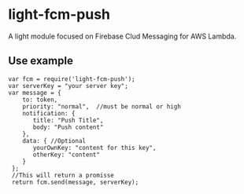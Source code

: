 # light-fcm-push

   A light module focused on Firebase Clud Messaging for AWS Lambda.

## Use example
    var fcm = require('light-fcm-push');
    var serverKey = "your server key";
    var message = {
        to: token,
        priority: "normal",  //must be normal or high
        notification: {
           title: "Push Title",
           body: "Push content"
        },
        data: { //Optional
           yourOwnKey: "content for this key",
           otherKey: "content"
        }
     };
     //This will return a promisse
     return fcm.send(message, serverKey);
